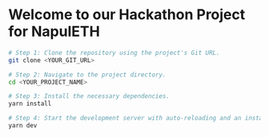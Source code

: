 # Welcome to our Hackathon Project for NapulETH
```sh
# Step 1: Clone the repository using the project's Git URL.
git clone <YOUR_GIT_URL>

# Step 2: Navigate to the project directory.
cd <YOUR_PROJECT_NAME>

# Step 3: Install the necessary dependencies.
yarn install

# Step 4: Start the development server with auto-reloading and an instant preview.
yarn dev 
```
